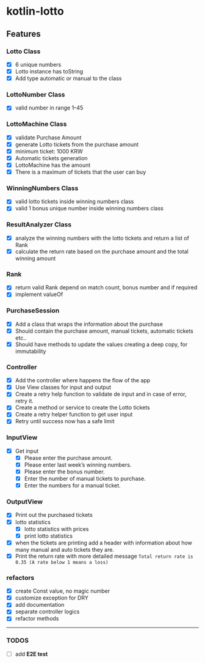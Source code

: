 # kotlin-lotto

## Features

### Lotto Class

- [x] 6 unique numbers
- [x] Lotto instance has toString
- [x] Add type automatic or manual to the class

### LottoNumber Class

- [x] valid number in range 1–45

### LottoMachine Class

- [x] validate Purchase Amount
- [x] generate Lotto tickets from the purchase amount
- [x] minimum ticket: 1000 KRW
- [x] Automatic tickets generation
- [x] LottoMachine has the amount 
- [x] There is a maximum of tickets that the user can buy

### WinningNumbers Class

- [x] valid lotto tickets inside winning numbers class
- [x] valid 1 bonus unique number inside winning numbers class

### ResultAnalyzer Class

- [x] analyze the winning numbers with the lotto tickets and return a list of Rank
- [x] calculate the return rate based on the purchase amount and the total winning amount

### Rank

- [x] return valid Rank depend on match count, bonus number and if required
- [x] implement valueOf

### PurchaseSession

- [x] Add a class that wraps the information about the purchase
- [x] Should contain the purchase amount, manual tickets, automatic tickets etc..
- [x] Should have methods to update the values creating a deep copy, for immutability

### Controller

- [x] Add the controller where happens the flow of the app
- [x] Use View classes for input and output
- [x] Create a retry help function to validate de input and in case of error, retry it.
- [x] Create a method or service to create the Lotto tickets
- [x] Create a retry helper function to get user input
- [x] Retry until success now has a safe limit

### InputView

- [x] Get input
    - [x] Please enter the purchase amount.
    - [x] Please enter last week’s winning numbers.
    - [x] Please enter the bonus number.
    - [x] Enter the number of manual tickets to purchase.
    - [x] Enter the numbers for a manual ticket.

### OutputView

- [x] Print out the purchased tickets
- [x] lotto statistics
    - [x] lotto statistics with prices
    - [x] print lotto statistics
- [x] when the tickets are printing add a header with information about how many manual and auto tickets they are.
- [x] Print the return rate with more detailed message `Total return rate is 0.35 (A rate below 1 means a loss)`

### refactors

- [x] create Const value, no magic number
- [x] customize exception for DRY
- [x] add documentation
- [x] separate controller logics
- [x] refactor methods

---

### TODOS

- [ ] add **E2E test**
